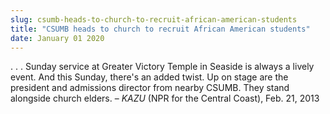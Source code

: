 ```yaml
---
slug: csumb-heads-to-church-to-recruit-african-american-students
title: "CSUMB heads to church to recruit African American students"
date: January 01 2020
---
```


<p>. . . Sunday service at Greater Victory Temple in Seaside is always a lively event. And this Sunday, there's an added twist. Up on stage are the president and admissions director from nearby CSUMB. They stand alongside church elders. – <em>KAZU</em> (NPR for the Central Coast), Feb. 21, 2013
</p>
